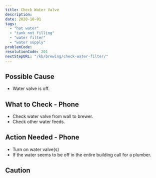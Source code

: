 ```yaml
---
title: Check Water Valve
description:
date: 2020-10-01
tags:
  - "hot water"
  - "tank not filling"
  - "water filter"
  - "water supply"
problemCode: 
resolutionCode: 201
nextStepURL: "/kb/brewing/check-water-filter/"
---
```

## Possible Cause

- Water valve is off.

## What to Check - Phone

- Check water valve from wall to brewer.
- Check other water feeds.

## Action Needed - Phone

- Turn on water valve(s)
- If the water seems to be off in the entire building call for a plumber.

## Caution
